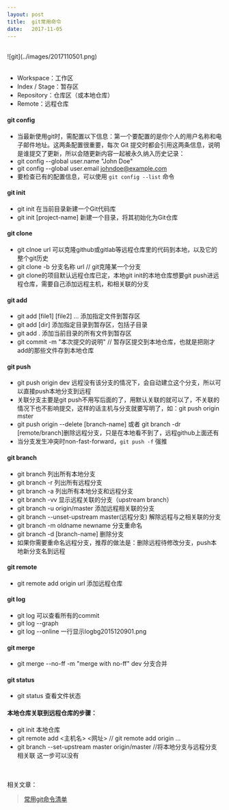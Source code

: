 ```yaml
---
layout: post                      
title:  git常用命令
date:   2017-11-05      
---
```


<br>
![git](../images/2017110501.png)
<br><br>

* Workspace：工作区
* Index / Stage：暂存区
* Repository：仓库区（或本地仓库）
* Remote：远程仓库

#### git config
* 当最新使用git时，需配置以下信息：第一个要配置的是你个人的用户名称和电子邮件地址。这两条配置很重要，每次 Git 提交时都会引用这两条信息，说明是谁提交了更新，所以会随更新内容一起被永久纳入历史记录：
* git config --global user.name "John Doe"
* git config --global user.email johndoe@example.com
* 要检查已有的配置信息，可以使用 `git config --list` 命令

#### git init
* git init 在当前目录新建一个Git代码库
* git init [project-name] 新建一个目录，将其初始化为Git仓库

#### git clone
* git clnoe url 可以克隆github或gitlab等远程仓库里的代码到本地，以及它的整个git历史
* git clone -b 分支名称 url // git克隆某一个分支
* git clone的项目默认远程仓库已定，本地git init的本地仓库想要git push进远程仓库，需要自己添加远程主机，和相关联的分支

#### git add
* git add [file1] [file2] ... 添加指定文件到暂存区
* git add [dir] 添加指定目录到暂存区，包括子目录
* git add . 添加当前目录的所有文件到暂存区
* git commit -m "本次提交的说明" // 暂存区提交到本地仓库，也就是把刚才add的那些文件存到本地仓库

#### git push
* git push origin dev 远程没有该分支的情况下，会自动建立这个分支，所以可以直接push本地分支到远程
* 关联分支主要是git push不用写后面的了，用默认关联的就可以了，不关联的情况下也不影响提交，这样的话主机与分支就要写明了，如：git push origin mster
* git push origin --delete [branch-name] 或者 git branch -dr [remote/branch]删除远程分支，只是在本地看不到了，远程github上面还有
* 当分支发生冲突时non-fast-forward，`git push -f` 强推

#### git branch
* git branch 列出所有本地分支
* git branch -r 列出所有远程分支
* git branch -a 列出所有本地分支和远程分支
* git branch -vv 显示远程关联的分支（upstream branch）
* git branch -u origin/master 添加远程相关联的分支
* git branch --unset-upstream master(远程分支) 解除远程与之相关联的分支
* git branch -m oldname newname 分支重命名
* git branch -d [branch-name] 删除分支
* 如果你需要重命名远程分支，推荐的做法是：删除远程待修改分支，push本地新分支名到远程

#### git remote
* git remote add origin url 添加远程仓库

#### git log
* git log 可以查看所有的commit
* git log --graph
* git log --online 一行显示logbg2015120901.png

#### git merge
* git merge --no-ff -m "merge with no-ff" dev 分支合并

#### git status
* git status 查看文件状态

#### 本地仓库关联到远程仓库的步骤：
* git init 本地仓库
* git remote add <主机名> <网址>   // git remote add origin ...
* git branch --set-upstream master origin/master   //将本地分支与远程分支相关联  这一步可以没有

<br><br>
相关文章：
>[常用git命令清单](http://www.ruanyifeng.com/blog/2015/12/git-cheat-sheet.html)
